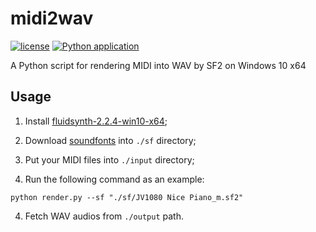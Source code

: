 # midi2wav

[![license](https://img.shields.io/github/license/george-chou/midi2wav.svg)](https://www.gnu.org/licenses/lgpl-3.0.en.html)
[![Python application](https://github.com/george-chou/midi2wav/actions/workflows/python-app.yml/badge.svg)](https://github.com/george-chou/midi2wav/actions/workflows/python-app.yml)

A Python script for rendering MIDI into WAV by SF2 on Windows 10 x64

## Usage

01. Install <a href="https://www.123pan.com/s/Hl2SVv-EbWRh.html" target="_blank">fluidsynth-2.2.4-win10-x64</a>;

1. Download <a href="https://www.123pan.com/s/Hl2SVv-kbWRh.html" target="_blank">soundfonts</a> into `./sf` directory;

2. Put your MIDI files into `./input` directory;

3. Run the following command as an example:
```
python render.py --sf "./sf/JV1080 Nice Piano_m.sf2"
```
4. Fetch WAV audios from `./output` path.